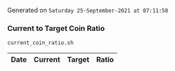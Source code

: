 Generated on `Saturday 25-September-2021 at 07:11:58`

### Current to Target Coin Ratio
`current_coin_ratio.sh`

Date|Current|Target|Ratio
---|---|---|---
